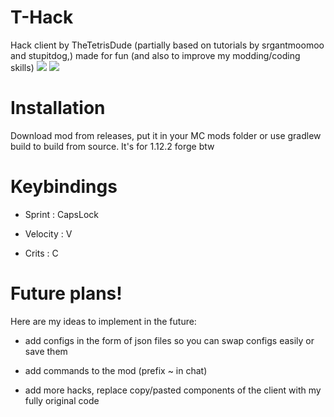 # T-Hack
Hack client by TheTetrisDude (partially based on tutorials by srgantmoomoo and stupitdog,) made for fun (and also to improve my modding/coding skills)
<img src="https://img.shields.io/github/last-commit/TetrisLitHub/T-Hack">
<img src="https://img.shields.io/github/downloads/TetrisLitHub/T-Hack/total">
# Installation
Download mod from releases, put it in your MC mods folder or use gradlew build to build from source. It's for 1.12.2 forge btw
# Keybindings
- Sprint : CapsLock 

- Velocity : V 

- Crits : C 

# Future plans!
Here are my ideas to implement in the future:

- add configs in the form of json files so you can swap configs easily or save them

- add commands to the mod (prefix ~ in chat)

- add more hacks, replace copy/pasted components of the client with my fully original code
